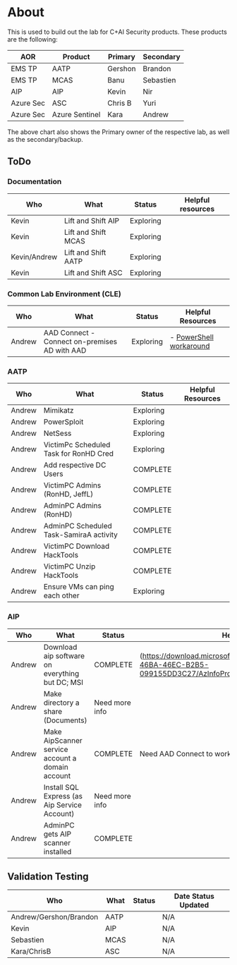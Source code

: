 # About
This is used to build out the lab for C+AI Security products.  These products are the following:

|AOR|Product|Primary|Secondary|
|---|-------|-------|---------|
|EMS TP|AATP|Gershon|Brandon|
|EMS TP|MCAS|Banu|Sebastien|
|AIP| AIP| Kevin| Nir |
|Azure Sec| ASC | Chris B| Yuri|
|Azure Sec | Azure Sentinel|Kara|Andrew|

The above chart also shows the Primary owner of the respective lab, as well as the secondary/backup.

## ToDo
### Documentation
| Who | What | Status | Helpful resources|
|-----|------|--------|------------------|
|Kevin|Lift and Shift AIP|Exploring|  |
|Kevin|Lift and Shift MCAS| Exploring| |
|Kevin/Andrew|Lift and Shift AATP|Exploring| |
|Kevin|Lift and Shift ASC|Exploring| |

### Common Lab Environment (CLE)

| Who | What | Status | Helpful Resources|
|-----|------|--------|------------------|
|Andrew| AAD Connect - Connect on-premises AD with AAD | Exploring | - [PowerShell workaround](https://mikecrowley.us/2015/10/11/azure-ad-connect-powershell-cmdlets/) |

### AATP
| Who | What | Status | Helpful Resources |
|-----|------|--------|-------------------|
|Andrew|Mimikatz|Exploring|               |
|Andrew|PowerSploit|Exploring|            |
|Andrew|NetSess|Exploring|                |
|Andrew|VictimPc Scheduled Task for RonHD Cred|Exploring| |
|Andrew|Add respective DC Users|COMPLETE| |
|Andrew|VictimPC Admins (RonHD, JeffL) | COMPLETE |
|Andrew|AdminPC Admins (RonHD)|COMPLETE| |
|Andrew|AdminPC Scheduled Task-SamiraA activity| COMPLETE| |
|Andrew|VictimPC Download HackTools|COMPLETE| |
|Andrew|VictimPC Unzip HackTools|COMPLETE| |
|Andrew|Ensure VMs can ping each other| Exploring| |

### AIP

| Who | What | Status | Helpful Resources|
|-----|------|--------|------------------|
|Andrew| Download aip software on everything but DC; MSI| COMPLETE | (https://download.microsoft.com/download/4/9/1/491251F7-46BA-46EC-B2B5-099155DD3C27/AzInfoProtection_MSI_for_central_deployment.msi)|
|Andrew| Make directory a share (Documents) | Need more info | |
|Andrew| Make AipScanner service account a domain account | COMPLETE | Need AAD Connect to work else need PowerShell workaround |
|Andrew| Install SQL Express (as Aip Service Account) | Need more info | |
|Andrew|AdminPC gets AIP scanner installed|COMPLETE| |

## Validation Testing
|Who|What|Status|Date Status Updated
|---|----|------|-------------------|
|Andrew/Gershon/Brandon|AATP|  |N/A|
|Kevin|AIP| |N/A|
|Sebastien|MCAS| |N/A|
|Kara/ChrisB|ASC| |N/A|
